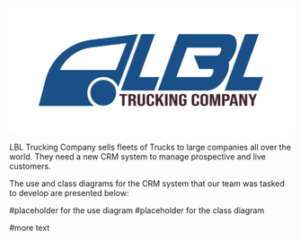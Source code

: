<img alt="cool logo" src="https://github.com/EN-IH-WDPT-JUN21/Stolen-Name-LBL-Trucking-Company-Homework-2/blob/main/LBL-Logo-01.svg">

LBL Trucking Company sells fleets of Trucks to large companies all over the world. They need a new CRM system to manage prospective and live customers.

The use and class diagrams for the CRM system that our team was tasked to develop are presented below:

#placeholder for the use diagram
#placeholder for the class diagram

#more text

